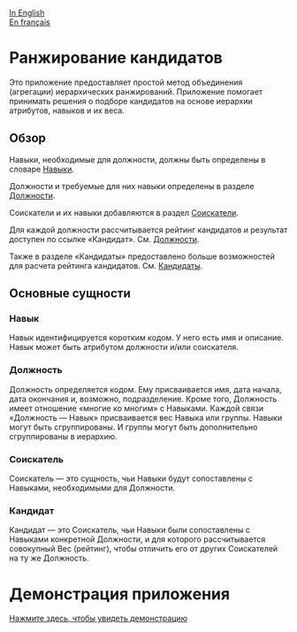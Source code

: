 [In English](https://github.com/ciukstar/candidate/blob/master/README.md)  
[En français](https://github.com/ciukstar/candidate/blob/master/README.fr.md)

# Ранжирование кандидатов

Это приложение предоставляет простой метод объединения (агрегации) иерархических ранжирований. Приложение помогает принимать решения о подборе кандидатов на основе иерархии атрибутов, навыков и их веса.

## Обзор

Навыки, необходимые для должности, должны быть определены в словаре [Навыки](https://candidateru-biyunm4r4q-de.a.run.app/skills?desc=id&offset=0&limit=5).

Должности и требуемые для них навыки определены в разделе [Должности](https://candidateru-biyunm4r4q-de.a.run.app/jobs?desc=id&offset=0&limit=5).

Соискатели и их навыки добавляются в раздел [Соискатели](https://candidateru-biyunm4r4q-de.a.run.app/applicants?desc=id&offset=0&limit=5).

Для каждой должности рассчитывается рейтинг кандидатов и результат доступен по ссылке «Кандидат». См. [Должности](https://candidateru-biyunm4r4q-de.a.run.app/job-candidates/2).

Также в разделе «Кандидаты» предоставлено больше возможностей для расчета рейтинга кандидатов. См. [Кандидаты](https://candidateru-biyunm4r4q-de.a.run.app/candidates).

## Основные сущности

### Навык

Навык идентифицируется коротким кодом. У него есть имя и описание. Навык может быть атрибутом должности и/или соискателя.

### Должность

Должность определяется кодом. Ему присваивается имя, дата начала, дата окончания и, возможно, подразделение. Кроме того, Должность имеет отношение «многие ко многим» с Навыками. Каждой связи «Должность — Навык» присваивается вес Навыка или группы. Навыки могут быть сгруппированы. И группы могут быть дополнительно сгруппированы в иерархию.

### Соискатель

Соискатель — это сущность, чьи Навыки будут сопоставлены с Навыками, необходимыми для Должности.

### Кандидат

Кандидат — это Соискатель, чьи Навыки были сопоставлены с Навыками конкретной Должности, и для которого рассчитывается совокупный Вес (рейтинг), чтобы отличить его от других Соискателей на ту же Должность.

# Демонстрация приложения

[Нажмите здесь, чтобы увидеть демонстрацию](https://candidateru-biyunm4r4q-de.a.run.app)
